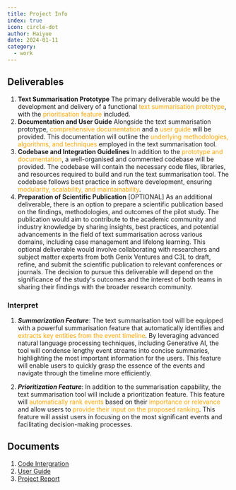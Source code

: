 ```yaml
---
title: Project Info
index: true
icon: circle-dot
author: Haiyue
date: 2024-01-11
category:
  - work
---
```


## Deliverables
1. **Text Summarisation Prototype**
    The primary deliverable would be the development and delivery of a functional <span style="color:orange">text summarisation prototype</span>, with the <span style="color:orange">prioritisation feature</span> included.
2. **Documentation and User Guide**
    Alongside the text summarisation prototype, <span style="color:orange">comprehensive documentation</span> and a <span style="color:orange">user guide</span> will be provided. This documentation will outline the <span style="color:orange">underlying methodologies, algorithms, and techniques</span> employed in the text summarisation tool.
3. **Codebase and Integration Guidelines**
    In addition to the <span style="color:orange">prototype and documentation</span>, a well-organised and commented codebase will be provided. The codebase will contain the necessary code files, libraries, and resources required to build and run the text summarisation tool. The codebase follows best practice in software development, ensuring <span style="color:orange">modularity, scalability, and maintainability</span>.
4. **Preparation of Scientific Publication** [OPTIONAL]
    As an additional deliverable, there is an option to prepare a scientific publication based on the findings, methodologies, and outcomes of the pilot study. The publication would aim to contribute to the academic community and industry knowledge by sharing insights, best practices, and potential advancements in the field of text summarisation across various domains, including case management and lifelong learning. This optional deliverable would involve collaborating with researchers and subject matter experts from both Genix Ventures and C3L to draft, refine, and submit the scientific publication to relevant conferences or journals. The decision to pursue this deliverable will depend on the significance of the study's outcomes and the interest of both teams in sharing their findings with the broader research community.


### Interpret
1. ***Summarization Feature***: 
The text summarisation tool will be equipped with a powerful summarisation feature that automatically identifies and <span style="color:orange">extracts key entities from the event timeline</span>. By leveraging advanced natural language processing techniques, including Generative AI, the tool will condense lengthy event streams into concise summaries, highlighting the most important information for the users. This feature will enable users to quickly grasp the essence of the events and navigate through the timeline more efficiently.

2. ***Prioritization Feature***: 
In addition to the summarisation capability, the text summarisation tool will include a prioritization feature. This feature will <span style="color:orange">automatically rank events</span> based on their <span style="color:orange">importance or relevance</span> and allow users to <span style="color:orange">provide their input on the proposed ranking</span>. This feature will assist users in focusing on the most significant events and facilitating decision-making processes.



## Documents
1. [Code Intergration](https://docs.google.com/document/d/1zb_HjJ_zArFpCArg_Mq29erP61XrzGHUQfzCGEum0Fg/edit?usp=sharing)
2. [User Guide](https://docs.google.com/document/d/11H75KmSGJ11tBeX1__wSTp0KOBVvOKjyMM4T1jecg5s/edit?usp=sharing)
3. [Project Report](https://docs.google.com/document/d/1AozPQtZL6jQxSSh_4QF0TSBcoUf5uYCf9AXvGC1pR8w/edit#heading=h.o1e0j7hq7f2s)


